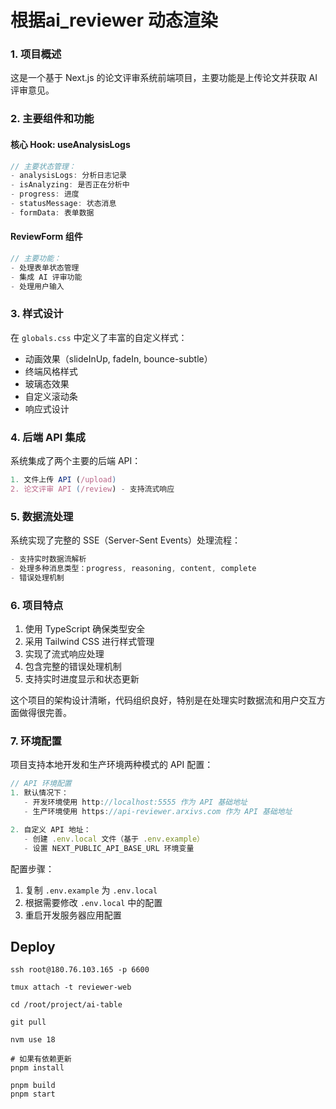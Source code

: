 # 根据ai_reviewer 动态渲染

### 1. 项目概述

这是一个基于 Next.js 的论文评审系统前端项目，主要功能是上传论文并获取 AI 评审意见。

### 2. 主要组件和功能

#### 核心 Hook: useAnalysisLogs

```typescript
// 主要状态管理：
- analysisLogs: 分析日志记录
- isAnalyzing: 是否正在分析中
- progress: 进度
- statusMessage: 状态消息
- formData: 表单数据
```

#### ReviewForm 组件

```typescript
// 主要功能：
- 处理表单状态管理
- 集成 AI 评审功能
- 处理用户输入
```

### 3. 样式设计

在 `globals.css` 中定义了丰富的自定义样式：

- 动画效果（slideInUp, fadeIn, bounce-subtle）
- 终端风格样式
- 玻璃态效果
- 自定义滚动条
- 响应式设计

### 4. 后端 API 集成

系统集成了两个主要的后端 API：

```typescript
1. 文件上传 API (/upload)
2. 论文评审 API (/review) - 支持流式响应
```

### 5. 数据流处理


系统实现了完整的 SSE（Server-Sent Events）处理流程：

```typescript
- 支持实时数据流解析
- 处理多种消息类型：progress, reasoning, content, complete
- 错误处理机制
```

### 6. 项目特点

1. 使用 TypeScript 确保类型安全
2. 采用 Tailwind CSS 进行样式管理
3. 实现了流式响应处理
4. 包含完整的错误处理机制
5. 支持实时进度显示和状态更新

这个项目的架构设计清晰，代码组织良好，特别是在处理实时数据流和用户交互方面做得很完善。

### 7. 环境配置

项目支持本地开发和生产环境两种模式的 API 配置：

```typescript
// API 环境配置
1. 默认情况下：
   - 开发环境使用 http://localhost:5555 作为 API 基础地址
   - 生产环境使用 https://api-reviewer.arxivs.com 作为 API 基础地址

2. 自定义 API 地址：
   - 创建 .env.local 文件（基于 .env.example）
   - 设置 NEXT_PUBLIC_API_BASE_URL 环境变量
```

配置步骤：

1. 复制 `.env.example` 为 `.env.local`
2. 根据需要修改 `.env.local` 中的配置
3. 重启开发服务器应用配置

## Deploy

```shell
ssh root@180.76.103.165 -p 6600

tmux attach -t reviewer-web

cd /root/project/ai-table

git pull

nvm use 18

# 如果有依赖更新
pnpm install

pnpm build
pnpm start
```

